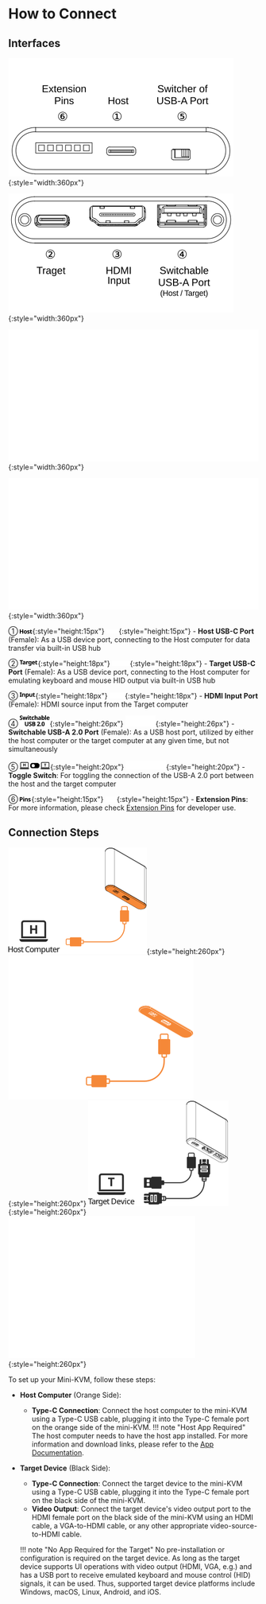 # How to Connect

## Interfaces

![host-side](images/product/host-htc.svg#only-light){:style="width:360px"}

![target-side](images/product/target-htc.svg#only-light){:style="width:360px"}

![host-side](images/product/host-htc_1.svg#only-dark){:style="width:360px"}

![target-side](images/product/target-htc_1.svg#only-dark){:style="width:360px"}

① ![Type-C to Host](images/shell-icons/host.svg#only-light){:style="height:15px"} ![Type-C to Host](images/shell-icons/host_1.svg#only-dark){:style="height:15px"} - **Host USB-C Port** (Female): As a USB device port, connecting to the Host computer for data transfer via built-in USB hub

② ![Type-C to Target](images/shell-icons/target.svg#only-light){:style="height:18px"} ![Type-C to Target](images/shell-icons/target_1.svg#only-dark){:style="height:18px"} - **Target USB-C Port** (Female): As a USB device port, connecting to the Host computer for emulating keyboard and mouse HID output via built-in USB hub

③ ![HDMI Input](images/shell-icons/input.svg#only-light){:style="height:18px"} ![HDMI Input](images/shell-icons/input_1.svg#only-dark){:style="height:18px"} - **HDMI Input Port** (Female): HDMI source input from the Target computer

④ ![USB-A Port](images/shell-icons/switchable-usb.svg#only-light){:style="height:26px"} ![USB-A Port](images/shell-icons/switchable-usb_1.svg#only-dark){:style="height:26px"} - **Switchable USB-A 2.0 Port** (Female): As a USB host port, utilized by either the host computer or the target computer at any given time, but not simultaneously

⑤ ![Toggle Switch](images/shell-icons/toggle-h-t.svg#only-light){:style="height:20px"} ![Toggle Switch](images/shell-icons/toggle-h-t_1.svg#only-dark){:style="height:20px"} - **Toggle Switch**: For toggling the connection of the USB-A 2.0 port between the host and the target computer

⑥ ![Extension Pins](images/shell-icons/pins.svg#only-light){:style="height:15px"} ![Extension Pins](images/shell-icons/pins_1.svg#only-dark){:style="height:15px"} - **Extension Pins**: For more information, please check [Extension Pins](/extension-pin) for developer use.

## Connection Steps

![to-host](images/product/to-host.svg#only-light){:style="height:260px"} ![to-host](images/product/to-host_1.svg#only-dark){:style="height:260px"}
![to-target](images/product/to-target.svg#only-light){:style="height:260px"} ![to-target](images/product/to-target_1.svg#only-dark){:style="height:260px"}

To set up your Mini-KVM, follow these steps:

- **Host Computer** (Orange Side):

    - **Type-C Connection**: Connect the host computer to the mini-KVM using a Type-C USB cable, plugging it into the Type-C female port on the orange side of the mini-KVM.
    !!! note "Host App Required"
        The host computer needs to have the host app installed. For more information and download links, please refer to the [App Documentation](/app).

- **Target Device** (Black Side):

    - **Type-C Connection**: Connect the target device to the mini-KVM using a Type-C USB cable, plugging it into the Type-C female port on the black side of the mini-KVM.
    - **Video Output**: Connect the target device's video output port to the HDMI female port on the black side of the mini-KVM using an HDMI cable, a VGA-to-HDMI cable, or any other appropriate video-source-to-HDMI cable.
    
    !!! note "No App Required for the Target"
        No pre-installation or configuration is required on the target device. As long as the target device supports UI operations with video output (HDMI, VGA, e.g.) and has a USB port to receive emulated keyboard and mouse control (HID) signals, it can be used. Thus, supported target device platforms include Windows, macOS, Linux, Android, and iOS.

